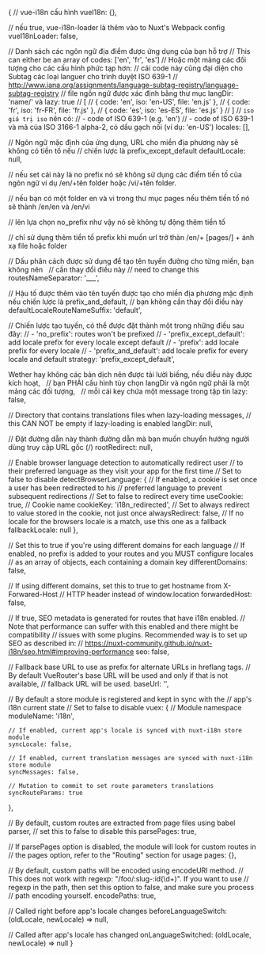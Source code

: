 {
  // vue-i18n cấu hình
  vueI18n: {},

  // nếu true, vue-i18n-loader là thêm vào to Nuxt's Webpack config
  vueI18nLoader: false,

  // Danh sách các ngôn ngữ địa điểm được ứng dụng của bạn hỗ trợ
  // This can either be an array of codes: ['en', 'fr', 'es']
  // Hoặc một mảng các đối tượng cho các cấu hình phức tạp hơn: 
  // cái code này cũng đại diện cho Subtag các loại languer cho trình duyệt ISO 639-1
  // http://www.iana.org/assignments/language-subtag-registry/language-subtag-registry
  // file ngôn ngữ được xác định bằng thư mục  langDir: 'name/' và lazy: true
  // [
  //   { code: 'en', iso: 'en-US', file: 'en.js' },
  //   { code: 'fr', iso: 'fr-FR', file: 'fr.js' },
  //   { code: 'es', iso: 'es-ES', file: 'es.js' }
  // ]
  //   `iso` `giá trị iso` nên có:
  //   - code of ISO 639-1 (e.g. 'en')
  //   - code of ISO 639-1  và mã của ISO 3166-1 alpha-2, có dấu gạch nối (ví dụ: 'en-US')
  locales: [],

  // Ngôn ngữ mặc định của ứng dụng, URL cho miền địa phương này sẽ không có tiền tố nếu
  // chiến lược là prefix_except_default
  defaultLocale: null,

  // nếu set cái này là no prefix nó sẽ không sử dụng các điểm tiền tố của ngôn ngữ ví dụ /en/+tên folder hoặc /vi/+tên folder. 

  // nếu bạn có một folder en và vi trong thư mục pages nếu thêm tiền tố nó sẽ thành /en/en và /en/vi

  // lên lựa chọn no_prefix như vậy nó sẽ không tự động thêm tiền tố 

  // chỉ sử dụng thêm tiền tố prefix khi muốn url trở thàn /en/+ [pages/] + ánh xạ file hoặc folder

  // Dấu phân cách được sử dụng để tạo tên tuyến đường cho từng miền, bạn không nên
  // cần thay đổi điều này
  // need to change this
  routesNameSeparator: '___',

  // Hậu tố được thêm vào tên tuyến được tạo cho miền địa phương mặc định nếu chiến lược là  prefix_and_default,
  //  bạn không cần thay đổi điều này
  defaultLocaleRouteNameSuffix: 'default',

  // Chiến lược tạo tuyến, có thể được đặt thành một trong những điều sau đây:
  // - 'no_prefix': routes won't be prefixed
  // - 'prefix_except_default': add locale prefix for every locale except default
  // - 'prefix': add locale prefix for every locale
  // - 'prefix_and_default': add locale prefix for every locale and default
  strategy: 'prefix_except_default',

  Wether hay không các bản dịch nên được tải lười biếng, nếu điều này được kích hoạt,
  // bạn PHẢI cấu hình tùy chọn langDir và ngôn ngữ phải là một mảng các đối tượng,
  // mỗi cái key chứa một message trong tập tin
  lazy: false,

  // Directory that contains translations files when lazy-loading messages,
  // this CAN NOT be empty if lazy-loading is enabled
  langDir: null,

  // Đặt đường dẫn này thành đường dẫn mà bạn muốn chuyển hướng người dùng truy cập URL gốc (/)
  rootRedirect: null,

  // Enable browser language detection to automatically redirect user
  // to their preferred language as they visit your app for the first time
  // Set to false to disable
  detectBrowserLanguage: {
    // If enabled, a cookie is set once a user has been redirected to his
    // preferred language to prevent subsequent redirections
    // Set to false to redirect every time
    useCookie: true,
    // Cookie name
    cookieKey: 'i18n_redirected',
    // Set to always redirect to value stored in the cookie, not just once
    alwaysRedirect: false,
    // If no locale for the browsers locale is a match, use this one as a fallback
    fallbackLocale: null
  },

  // Set this to true if you're using different domains for each language
  // If enabled, no prefix is added to your routes and you MUST configure locales
  // as an array of objects, each containing a domain key
  differentDomains: false,

  // If using different domains, set this to true to get hostname from X-Forwared-Host
  // HTTP header instead of window.location
  forwardedHost: false,

  // If true, SEO metadata is generated for routes that have i18n enabled.
  // Note that performance can suffer with this enabled and there might be compatibility
  // issues with some plugins. Recommended way is to set up SEO as described in:
  // https://nuxt-community.github.io/nuxt-i18n/seo.html#improving-performance
  seo: false,

  // Fallback base URL to use as prefix for alternate URLs in hreflang tags.
  // By default VueRouter's base URL will be used and only if that is not available,
  // fallback URL will be used.
  baseUrl: '',

  // By default a store module is registered and kept in sync with the
  // app's i18n current state
  // Set to false to disable
  vuex: {
    // Module namespace
    moduleName: 'i18n',

    // If enabled, current app's locale is synced with nuxt-i18n store module
    syncLocale: false,

    // If enabled, current translation messages are synced with nuxt-i18n store module
    syncMessages: false,

    // Mutation to commit to set route parameters translations
    syncRouteParams: true
  },

  // By default, custom routes are extracted from page files using babel parser,
  // set this to false to disable this
  parsePages: true,

  // If parsePages option is disabled, the module will look for custom routes in
  // the pages option, refer to the "Routing" section for usage
  pages: {},

  // By default, custom paths will be encoded using encodeURI method.
  // This does not work with regexp: "/foo/:slug-:id(\\d+)". If you want to use
  // regexp in the path, then set this option to false, and make sure you process
  // path encoding yourself.
  encodePaths: true,

  // Called right before app's locale changes
  beforeLanguageSwitch: (oldLocale, newLocale) => null,

  // Called after app's locale has changed
  onLanguageSwitched: (oldLocale, newLocale) => null
}